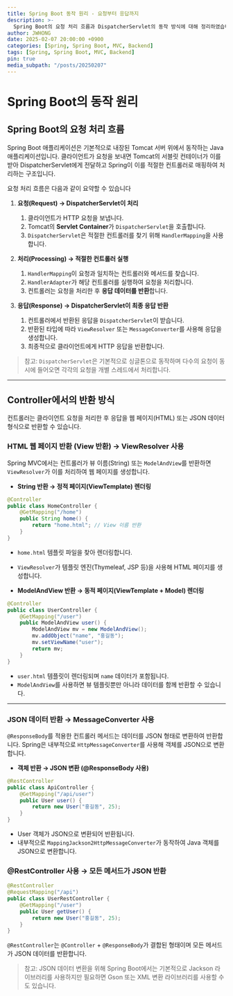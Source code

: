 ```yaml
---
title: Spring Boot 동작 원리 - 요청부터 응답까지
description: >-
  Spring Boot의 요청 처리 흐름과 DispatcherServlet의 동작 방식에 대해 정리하였습니다.
author: JWHONG
date: 2025-02-07 20:00:00 +0900
categories: [Spring, Spring Boot, MVC, Backend]
tags: [Spring, Spring Boot, MVC, Backend]
pin: true
media_subpath: "/posts/20250207"
---
```


# Spring Boot의 동작 원리

## Spring Boot의 요청 처리 흐름

Spring Boot 애플리케이션은 기본적으로 내장된 Tomcat 서버 위에서 동작하는 Java 애플리케이션입니다.
클라이언트가 요청을 보내면 Tomcat의 서블릿 컨테이너가 이를 받아 DispatcherServlet에게 전달하고 Spring이 이를 적절한 컨트롤러로 매핑하여 처리하는 구조입니다.

요청 처리 흐름은 다음과 같이 요약할 수 있습니다

1. **요청(Request) → DispatcherServlet이 처리**

   1. 클라이언트가 HTTP 요청을 보냅니다.
   2. Tomcat의 **Servlet Container**가 `DispatcherServlet`을 호출합니다.
   3. `DispatcherServlet`은 적절한 컨트롤러를 찾기 위해 `HandlerMapping`을 사용합니다.

2. **처리(Processing) → 적절한 컨트롤러 실행**

   1. `HandlerMapping`이 요청과 일치하는 컨트롤러와 메서드를 찾습니다.
   2. `HandlerAdapter`가 해당 컨트롤러를 실행하여 요청을 처리합니다.
   3. 컨트롤러는 요청을 처리한 후 **응답 데이터를 반환**합니다.

3. **응답(Response) → DispatcherServlet이 최종 응답 반환**

   1. 컨트롤러에서 반환된 응답을 `DispatcherServlet`이 받습니다.
   2. 반환된 타입에 따라 `ViewResolver` 또는 `MessageConverter`를 사용해 응답을 생성합니다.
   3. 최종적으로 클라이언트에게 HTTP 응답을 반환합니다.

> 참고: `DispatcherServlet`은 기본적으로 싱글톤으로 동작하며 다수의 요청이 동시에 들어오면 각각의 요청을 개별 스레드에서 처리합니다.

---

## Controller에서의 반환 방식

컨트롤러는 클라이언트 요청을 처리한 후 응답을 웹 페이지(HTML) 또는 JSON 데이터 형식으로 반환할 수 있습니다.

### **HTML 웹 페이지 반환 (View 반환) → ViewResolver 사용**

Spring MVC에서는 컨트롤러가 뷰 이름(String) 또는 `ModelAndView`를 반환하면 `ViewResolver`가 이를 처리하여 웹 페이지를 생성합니다.

- **String 반환 → 정적 페이지(ViewTemplate) 렌더링**

```java
@Controller
public class HomeController {
    @GetMapping("/home")
    public String home() {
        return "home.html"; // View 이름 반환
    }
}
```

- `home.html` 템플릿 파일을 찾아 렌더링합니다.
- `ViewResolver`가 템플릿 엔진(Thymeleaf, JSP 등)을 사용해 HTML 페이지를 생성합니다.

- **ModelAndView 반환 → 동적 페이지(ViewTemplate + Model) 렌더링**

```java
@Controller
public class UserController {
    @GetMapping("/user")
    public ModelAndView user() {
        ModelAndView mv = new ModelAndView();
        mv.addObject("name", "홍길동");
        mv.setViewName("user");
        return mv;
    }
}
```

- `user.html` 템플릿이 렌더링되며 `name` 데이터가 포함됩니다.
- `ModelAndView`를 사용하면 뷰 템플릿뿐만 아니라 데이터를 함께 반환할 수 있습니다.

---

### **JSON 데이터 반환 → MessageConverter 사용**

`@ResponseBody`를 적용한 컨트롤러 메서드는 데이터를 JSON 형태로 변환하여 반환합니다. Spring은 내부적으로 `HttpMessageConverter`를 사용해 객체를 JSON으로 변환합니다.

- **객체 반환 → JSON 변환 (@ResponseBody 사용)**

```java
@RestController
public class ApiController {
    @GetMapping("/api/user")
    public User user() {
        return new User("홍길동", 25);
    }
}
```

- User 객체가 JSON으로 변환되어 반환됩니다.
- 내부적으로 `MappingJackson2HttpMessageConverter`가 동작하여 Java 객체를 JSON으로 변환합니다.

### @RestController 사용 → 모든 메서드가 JSON 반환

```java
@RestController
@RequestMapping("/api")
public class UserRestController {
    @GetMapping("/user")
    public User getUser() {
        return new User("홍길동", 25);
    }
}
```

`@RestController`는 `@Controller` + `@ResponseBody`가 결합된 형태이며 모든 메서드가 JSON 데이터를 반환합니다.

> 참고: JSON 데이터 변환을 위해 Spring Boot에서는 기본적으로 Jackson 라이브러리를 사용하지만 필요하면 Gson 또는 XML 변환 라이브러리를 사용할 수도 있습니다.
